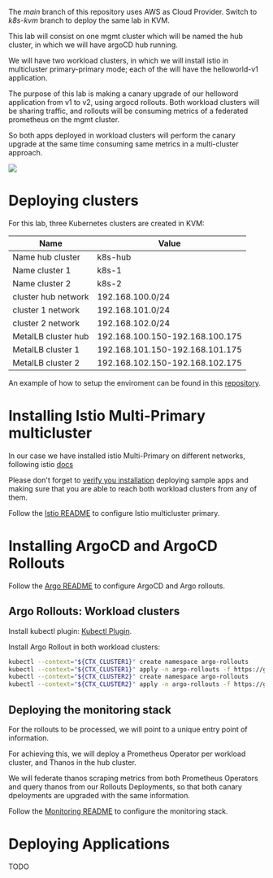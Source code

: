 The _main_ branch of this repository uses AWS as Cloud Provider. Switch to _k8s-kvm_ branch to deploy the same lab in KVM.

This lab will consist on one mgmt cluster which will be named the hub cluster, in which we will have argoCD hub running.

We will have two workload clusters, in which we will install istio in multicluster primary-primary mode; each of the will have the helloworld-v1 application.

The purpose of this lab is making a canary upgrade of our helloword application from v1 to v2, using argocd rollouts. Both workload clusters will be sharing traffic, and rollouts will be consuming metrics of a federated prometheus on the mgmt cluster. 

So both apps deployed in workload clusters will perform the canary upgrade at the same time consuming same metrics in a multi-cluster approach.

<img src="/assets/images/ArgoFlow.png">

# Deploying clusters
For this lab, three Kubernetes clusters are created in KVM:

| Name                 | Value                               |
| -----------          | -----------                         |
| Name hub cluster     | k8s-hub                             |
| Name cluster 1       | k8s-1                               |
| Name cluster 2       | k8s-2                               |
| cluster hub network  | 192.168.100.0/24                    |
| cluster 1 network    | 192.168.101.0/24                    |
| cluster 2 network    | 192.168.102.0/24                    |
| MetalLB cluster hub  | 192.168.100.150-192.168.100.175     |
| MetalLB cluster 1    | 192.168.101.150-192.168.101.175     |
| MetalLB cluster 2    | 192.168.102.150-192.168.102.175     |

An example of how to setup the enviroment can be found in this [repository](https://github.com/fperearodriguez/libvirt-k8s-provisioner).

# Installing Istio Multi-Primary multicluster

In our case we have installed istio Multi-Primary on different networks, following istio [docs](https://istio.io/latest/docs/setup/install/multicluster/multi-primary_multi-network/)

Please don't forget to [verify you installation](https://istio.io/latest/docs/setup/install/multicluster/verify/) deploying sample apps and making sure that you are able to reach both workload clusters from any of them.

Follow the [Istio README](./README-istio.md) to configure Istio multicluster primary.

# Installing ArgoCD and ArgoCD Rollouts
Follow the [Argo README](./README-argocd.md) to configure ArgoCD and Argo rollouts.

## Argo Rollouts: Workload clusters

Install kubectl plugin: [Kubectl Plugin](https://argoproj.github.io/argo-rollouts/installation/#kubectl-plugin-installation).

Install Argo Rollout in both workload clusters:
```bash
kubectl --context="${CTX_CLUSTER1}" create namespace argo-rollouts
kubectl --context="${CTX_CLUSTER1}" apply -n argo-rollouts -f https://github.com/argoproj/argo-rollouts/releases/latest/download/install.yaml
kubectl --context="${CTX_CLUSTER2}" create namespace argo-rollouts
kubectl --context="${CTX_CLUSTER2}" apply -n argo-rollouts -f https://github.com/argoproj/argo-rollouts/releases/latest/download/install.yaml
```

## Deploying the monitoring stack

For the rollouts to be processed, we will point to a unique entry point of information.

For achieving this, we will deploy a Prometheus Operator per workload cluster, and Thanos in the hub cluster. 

We will federate thanos scraping metrics from both Prometheus Operators and query thanos from our Rollouts Deployments, so that both canary dpeloyments are upgraded with the same information.

Follow the [Monitoring README](./README-monitoring.md) to configure the monitoring stack.

# Deploying Applications

TODO

